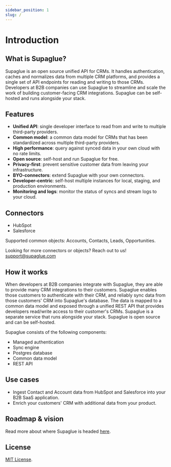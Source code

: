 ```yaml
---
sidebar_position: 1
slug: /
---
```


# Introduction

## What is Supaglue?

Supaglue is an open source unified API for CRMs. It handles authentication, caches and normalizes data from multiple CRM platforms, and provides a single set of API endpoints for reading and writing to those CRMs. Developers at B2B companies can use Supaglue to streamline and scale the work of building customer-facing CRM integrations. Supaglue can be self-hosted and runs alongside your stack.

## Features

- **Unified API**: single developer interface to read from and write to multiple third-party providers.
- **Common model**: a common data model for CRMs that has been standardized across multiple third-party providers.
- **High performance**: query against synced data in your own cloud with no rate limits.
- **Open source**: self-host and run Supaglue for free.
- **Privacy-first**: prevent sensitive customer data from leaving your infrastructure.
- **BYO-connectors**: extend Supaglue with your own connectors.
- **Developer-centric**: self-host multiple instances for local, staging, and production environments.
- **Monitoring and logs**: monitor the status of syncs and stream logs to your cloud.

## Connectors

- HubSpot
- Salesforce

Supported common objects: Accounts, Contacts, Leads, Opportunities.

Looking for more connectors or objects? Reach out to us! [support@supaglue.com](mailto:support@supaglue.com)

## How it works

When developers at B2B companies integrate with Supaglue, they are able to provide many CRM integrations to their customers. Supaglue enables those customers to authenticate with their CRM, and reliably sync data from those customers' CRM into Supaglue's database. The data is mapped to a common data model and exposed through a unified REST API that provides developers read/write access to their customer's CRMs. Supaglue is a separate service that runs alongside your stack. Supaglue is open source and can be self-hosted.

Supaglue consists of the following components:

- Managed authentication
- Sync engine
- Postgres database
- Common data model
- REST API

## Use cases

- Ingest Contact and Account data from HubSpot and Salesforce into your B2B SaaS application.
- Enrich your customers' CRM with additional data from your product.

## Roadmap & vision

Read more about where Supaglue is headed [here](/roadmap_vision).

## License

[MIT License](https://github.com/supaglue-labs/supaglue/blob/main/LICENSE).
